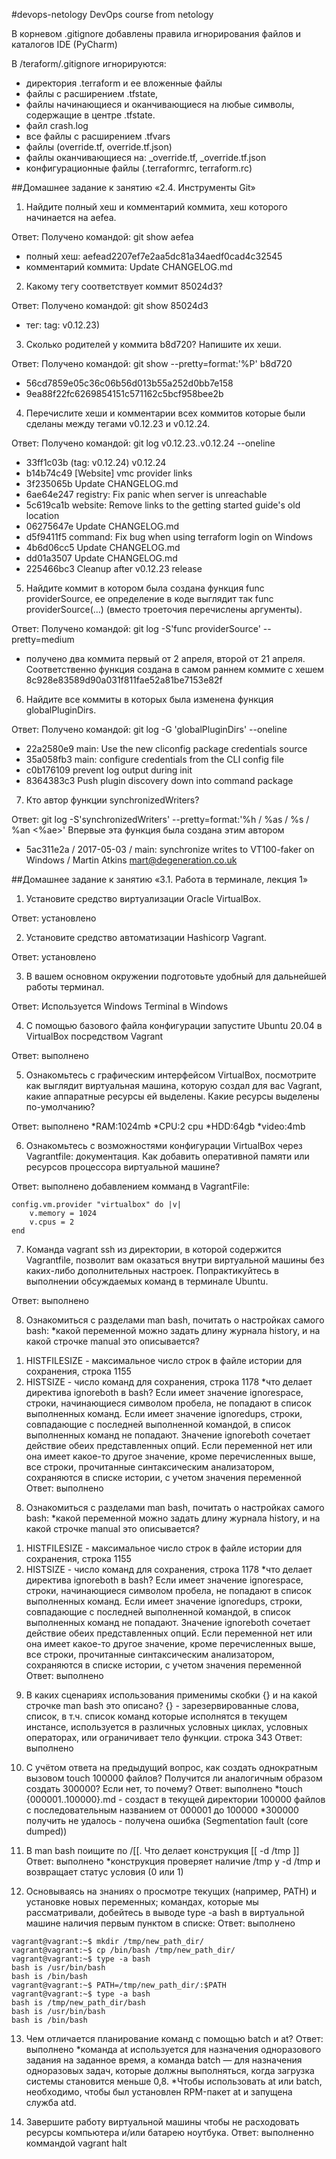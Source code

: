 #devops-netology
DevOps course from netology

В корневом .gitignore добавлены правила игнорирования файлов и каталогов IDE (PyCharm)

В /teraform/.gitignore игнорируются:

* директория .terraform и ее вложенные файлы
* файлы с расширением .tfstate, 
* файлы начинающиеся и оканчивающиеся на любые символы, содержащие в центре .tfstate.
* файл crash.log
* все файлы с расширением .tfvars
* файлы (override.tf, override.tf.json)
* файлы оканчивающиеся на: _override.tf, _override.tf.json
* конфигурационные файлы (.terraformrc, terraform.rc)

##Домашнее задание к занятию «2.4. Инструменты Git»
 1. Найдите полный хеш и комментарий коммита, хеш которого начинается на aefea.

Ответ: Получено командой: git show aefea
* полный хеш: aefead2207ef7e2aa5dc81a34aedf0cad4c32545
* комментарий коммита: Update CHANGELOG.md

 2. Какому тегу соответствует коммит 85024d3?

Ответ: Получено командой: git show 85024d3
* тег: tag: v0.12.23)

 3. Сколько родителей у коммита b8d720? Напишите их хеши.

Ответ: Получено командой: git show --pretty=format:'%P' b8d720
* 56cd7859e05c36c06b56d013b55a252d0bb7e158
* 9ea88f22fc6269854151c571162c5bcf958bee2b

 4. Перечислите хеши и комментарии всех коммитов которые были сделаны между тегами v0.12.23 и v0.12.24.

Ответ: Получено командой: git log v0.12.23..v0.12.24 --oneline
* 33ff1c03b (tag: v0.12.24) v0.12.24
* b14b74c49 [Website] vmc provider links
* 3f235065b Update CHANGELOG.md
* 6ae64e247 registry: Fix panic when server is unreachable
* 5c619ca1b website: Remove links to the getting started guide's old location
* 06275647e Update CHANGELOG.md
* d5f9411f5 command: Fix bug when using terraform login on Windows
* 4b6d06cc5 Update CHANGELOG.md
* dd01a3507 Update CHANGELOG.md
* 225466bc3 Cleanup after v0.12.23 release

 5. Найдите коммит в котором была создана функция func providerSource, ее определение в коде выглядит 
так func providerSource(...) (вместо троеточия перечислены аргументы).

Ответ: Получено командой: git log -S'func providerSource' --pretty=medium
* получено два коммита первый от 2 апреля, второй от 21 апреля. 
Соответственно функция создана в самом раннем коммите с хешем 8c928e83589d90a031f811fae52a81be7153e82f

 6. Найдите все коммиты в которых была изменена функция globalPluginDirs.

Ответ: Получено командой: git log -G 'globalPluginDirs' --oneline
* 22a2580e9 main: Use the new cliconfig package credentials source
* 35a058fb3 main: configure credentials from the CLI config file
* c0b176109 prevent log output during init
* 8364383c3 Push plugin discovery down into command package

 7. Кто автор функции synchronizedWriters?

Ответ: git log -S'synchronizedWriters' --pretty=format:'%h / %as / %s / %an <%ae>'
Впервые эта функция была создана этим автором
* 5ac311e2a / 2017-05-03 / main: synchronize writes to VT100-faker on Windows / Martin Atkins <mart@degeneration.co.uk>

##Домашнее задание к занятию «3.1. Работа в терминале, лекция 1»

 1. Установите средство виртуализации Oracle VirtualBox.

Ответ: установлено

 2. Установите средство автоматизации Hashicorp Vagrant.

Ответ: установлено

 3. В вашем основном окружении подготовьте удобный для дальнейшей работы терминал.

Ответ: Используется Windows Terminal в Windows

 4. С помощью базового файла конфигурации запустите Ubuntu 20.04 в VirtualBox посредством Vagrant

Ответ: выполнено

 5. Ознакомьтесь с графическим интерфейсом VirtualBox, посмотрите как выглядит виртуальная машина, которую создал для вас Vagrant, какие аппаратные ресурсы ей выделены. 
Какие ресурсы выделены по-умолчанию?

Ответ: выполнено
*RAM:1024mb
*CPU:2 cpu
*HDD:64gb
*video:4mb

 6. Ознакомьтесь с возможностями конфигурации VirtualBox через Vagrantfile: документация. 
Как добавить оперативной памяти или ресурсов процессора виртуальной машине?

Ответ: выполнено
добавлением комманд в VagrantFile:
```
config.vm.provider "virtualbox" do |v|  
    v.memory = 1024  
    v.cpus = 2
end
```

 7. Команда vagrant ssh из директории, в которой содержится Vagrantfile, 
позволит вам оказаться внутри виртуальной машины без каких-либо дополнительных настроек. 
Попрактикуйтесь в выполнении обсуждаемых команд в терминале Ubuntu.

Ответ: выполнено

 8. Ознакомиться с разделами man bash, почитать о настройках самого bash:
*какой переменной можно задать длину журнала history, и на какой строчке manual это описывается?
1) HISTFILESIZE - максимальное число строк в файле истории для сохранения, строка 1155
2) HISTSIZE - число команд для сохранения, строка 1178
*что делает директива ignoreboth в bash?
Если имеет значение ignorespace, строки, начинающиеся символом
пробела, не попадают в список выполненных команд. Если имеет значение
ignoredups, строки, совпадающие с последней выполненной командой, в список
выполненных команд не попадают. Значение ignoreboth сочетает действие
обеих представленных опций. Если переменной нет или она имеет какое-то другое
значение, кроме перечисленных выше, все строки, прочитанные синтаксическим
анализатором, сохраняются в списке истории, с учетом значения переменной 
Ответ: выполнено

 8. Ознакомиться с разделами man bash, почитать о настройках самого bash:
*какой переменной можно задать длину журнала history, и на какой строчке manual это описывается?
1) HISTFILESIZE - максимальное число строк в файле истории для сохранения, строка 1155
2) HISTSIZE - число команд для сохранения, строка 1178
*что делает директива ignoreboth в bash?
Если имеет значение ignorespace, строки, начинающиеся символом
пробела, не попадают в список выполненных команд. Если имеет значение
ignoredups, строки, совпадающие с последней выполненной командой, в список
выполненных команд не попадают. Значение ignoreboth сочетает действие
обеих представленных опций. Если переменной нет или она имеет какое-то другое
значение, кроме перечисленных выше, все строки, прочитанные синтаксическим
анализатором, сохраняются в списке истории, с учетом значения переменной 
Ответ: выполнено

 9. В каких сценариях использования применимы скобки {} и на какой строчке man bash это описано?
{} - зарезервированные слова, список, в т.ч. список команд которые исполнятся в текущем инстансе, 
используется в различных условных циклах, условных операторах, или ограничивает тело функции.
строка 343
Ответ: выполнено

 10. С учётом ответа на предыдущий вопрос, как создать однократным вызовом touch 100000 файлов? 
Получится ли аналогичным образом создать 300000? Если нет, то почему?
Ответ: выполнено
*touch {000001..100000}.md - создаст в текущей директории 100000 файлов 
с последовательным названием от 000001 до 100000
*300000 получить не удалось - получена ошибка (Segmentation fault (core dumped))

 11. В man bash поищите по /\[\[. Что делает конструкция [[ -d /tmp ]] 
Ответ: выполнено
*конструкция проверяет наличие /tmp у -d /tmp и возвращает статус условия (0 или 1)

 12. Основываясь на знаниях о просмотре текущих (например, PATH) и установке новых переменных; 
командах, которые мы рассматривали, добейтесь в выводе type -a bash в виртуальной машине наличия первым пунктом в списке:
Ответ: выполнено
```commandline
vagrant@vagrant:~$ mkdir /tmp/new_path_dir/
vagrant@vagrant:~$ cp /bin/bash /tmp/new_path_dir/
vagrant@vagrant:~$ type -a bash
bash is /usr/bin/bash
bash is /bin/bash
vagrant@vagrant:~$ PATH=/tmp/new_path_dir/:$PATH
vagrant@vagrant:~$ type -a bash
bash is /tmp/new_path_dir/bash
bash is /usr/bin/bash
bash is /bin/bash
```
13. Чем отличается планирование команд с помощью batch и at?
Ответ: выполнено
*команда at используется для назначения одноразового задания на заданное время, а команда batch — для назначения одноразовых задач, 
которые должны выполняться, когда загрузка системы становится меньше 0,8.
*Чтобы использовать at или batch, необходимо, чтобы был установлен RPM-пакет at и запущена служба atd. 

14. Завершите работу виртуальной машины чтобы не расходовать ресурсы компьютера и/или батарею ноутбука.
Ответ: выполненно коммандой vagrant halt
